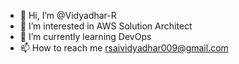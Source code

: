 - 👋 Hi, I’m @Vidyadhar-R
- 👀 I’m interested in AWS Solution Architect
- 🌱 I’m currently learning DevOps
- 📫 How to reach me rsaividyadhar009@gmail.com

<!---
Vidyadhar-R/Vidyadhar-R is a ✨ special ✨ repository because its `README.md` (this file) appears on your GitHub profile.
You can click the Preview link to take a look at your changes.
--->
